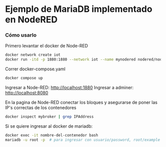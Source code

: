 # Ejemplo de MariaDB implementado en NodeRED
### Cómo usarlo
Primero levantar el docker de Node-RED
```bash
docker network create iot
docker run -itd -p 1880:1880 --network iot --name mynodered nodered/node-red
```
Correr docker-compose.yaml
```bash
docker compose up
```
Ingresar a Node-RED: [http://localhost:1880](http://localhost:1880)
Ingresar a adminer:  [http://localhost:8080](http://localhost:8080)

En la pagina de Node-RED conectar los bloques y asegurarse de poner las IP's correctas de los contenedores
```bash
docker inspect mybroker | grep IPAddress
```
Si se quiere ingresar al docker de mariadb:
```bash
docker exec -it nombre-del-contenedor bash
mariadb -u root -p  # para ingresar con usuario/password, root/example
```


